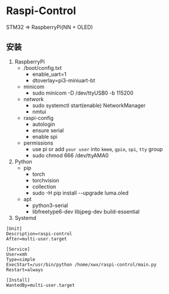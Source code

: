# Raspi-Control
STM32 => RaspberryPi(NN + OLED)

## 安装
1. RaspberryPi
    - /boot/config.txt
        - enable_uart=1 
        - dtoverlay=pi3-miniuart-bt
    - minicom
        - sudo minicom -D /dev/ttyUSB0 -b 115200
    - network
        - sudo systemctl start(enable) NetworkManager
        - nmtui
    - raspi-config
        - autologin
        - ensure serial
        - enable spi
    - permissions
        - use pi or add `your user` into `kmem`, `gpio`, `spi`, `tty` group
        - sudo chmod 666 /dev/ttyAMA0
2. Python
    - pip
        - torch
        - torchvision
        - collection
        - sudo -H pip install --upgrade luma.oled
    - apt
        - python3-serial
        - libfreetype6-dev libjpeg-dev build-essential
3. Systemd
```
[Unit]
Description=raspi-control
After=multi-user.target

[Service]
User=xmh
Type=simple
ExecStart=/usr/bin/python /home/xwx/raspi-control/main.py
Restart=always

[Install]
WantedBy=multi-user.target
```
